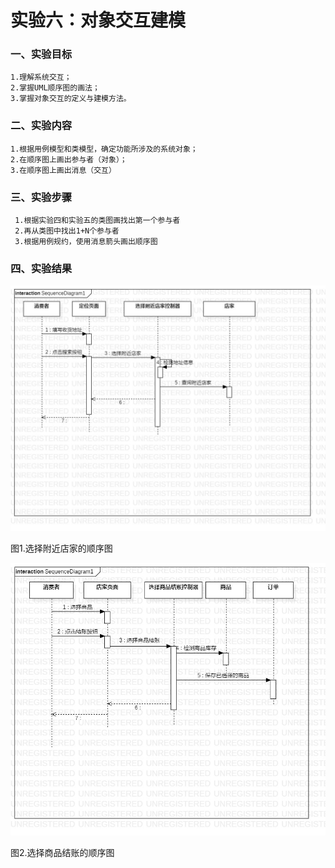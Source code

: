 # 实验六：对象交互建模

### 一、实验目标
    1.理解系统交互；
    2.掌握UML顺序图的画法；
    3.掌握对象交互的定义与建模方法。

### 二、实验内容
    1.根据用例模型和类模型，确定功能所涉及的系统对象；
    2.在顺序图上画出参与者（对象）；
    3.在顺序图上画出消息（交互）
       
 ### 三、实验步骤
     1.根据实验四和实验五的类图画找出第一个参与者
     2.再从类图中找出1+N个参与者
     3.根据用例规约，使用消息箭头画出顺序图
  
     
     
     

### 四、实验结果

  ![类图1](./shiyan6-1.jpg)
  
  
  
  
  图1.选择附近店家的顺序图
  
  
  ![类图图2](./shiyan6-2.jpg)
  
  
  
  
  图2.选择商品结账的顺序图
  
  
